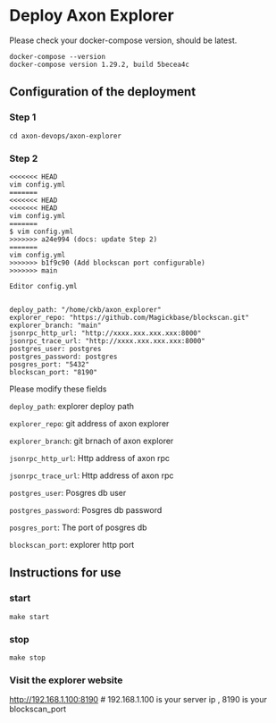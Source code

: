 # Deploy Axon Explorer
Please check your docker-compose version, should be latest.

```
docker-compose --version
docker-compose version 1.29.2, build 5becea4c
```

## Configuration of the deployment

### Step 1
```shell
cd axon-devops/axon-explorer
```

### Step 2
```shell
<<<<<<< HEAD
vim config.yml
=======
<<<<<<< HEAD
<<<<<<< HEAD
vim config.yml
=======
$ vim config.yml
>>>>>>> a24e994 (docs: update Step 2)
=======
vim config.yml
>>>>>>> b1f9c90 (Add blockscan port configurable)
>>>>>>> main
```

```
Editor config.yml


deploy_path: "/home/ckb/axon_explorer"
explorer_repo: "https://github.com/Magickbase/blockscan.git"
explorer_branch: "main"
jsonrpc_http_url: "http://xxxx.xxx.xxx.xxx:8000"
jsonrpc_trace_url: "http://xxxx.xxx.xxx.xxx:8000"
postgres_user: postgres
postgres_password: postgres
posgres_port: "5432"
blockscan_port: "8190"                                           
```

Please modify these fields

`deploy_path`: explorer deploy path

`explorer_repo`: git address of axon explorer 

`explorer_branch`: git brnach of axon explorer 

`jsonrpc_http_url`: Http address of axon rpc

`jsonrpc_trace_url`: Http address of axon rpc

`postgres_user`: Posgres db user

`postgres_password`: Posgres db password

`posgres_port`: The port of posgres db

`blockscan_port`: explorer http port



## Instructions for use
### start
```shell
make start
```
### stop
```shell
make stop
```
### Visit the explorer website 
http://192.168.1.100:8190   # 192.168.1.100 is your server ip , 8190 is your blockscan_port

